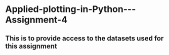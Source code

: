 # Applied-plotting-in-Python---Assignment-4
## This is to provide access to the datasets used for this assignment
